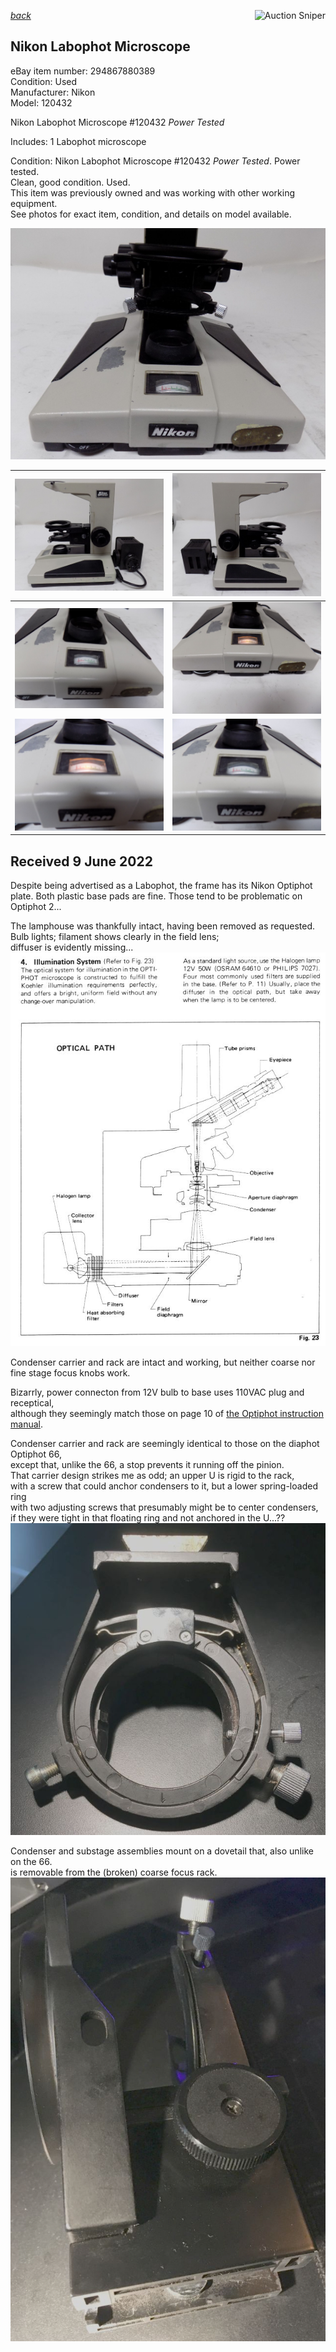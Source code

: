 *[back](../)*
<a href="https://www.gixen.com/index.php" name="9e092736783d0da1dfd8413d57d10faf
" target="_blank" >
<img align=right src="https://www.gixen.com/images/gixenlink.gif" border="0" alt="Auction Sniper" title="Auction Sniper">
</a>  
## Nikon Labophot Microscope
eBay item number: 294867880389  
Condition: Used  
Manufacturer: Nikon  
Model:	120432  

Nikon Labophot Microscope #120432 *Power Tested*

Includes: 1 Labophot microscope 

Condition: Nikon Labophot Microscope #120432 *Power Tested*.  Power tested.  
Clean, good condition.  Used.  
This item was previously owned and was working with other working equipment.  
See photos for exact item, condition, and details on model available. 

![](front.jpg)  

| ![](right.jpg) | ![](left.jpg)  |
| -------------- | -------------- |
| ![](meter.jpg) | ![](lit.jpg)   |
| ![](lit_meter.jpg) | ![](unlit_meter.jpg) |  

## Received 9 June 2022  
Despite being advertised as a Labophot,
the frame has its Nikon Optiphot plate.
Both plastic base pads are fine.
Those tend to be problematic on Optiphot 2...  

The lamphouse was thankfully intact, having been removed as requested.  
Bulb lights; filament shows clearly in the field lens;  
diffuser is evidently missing...   
![optical path](OpticalPath.jpg)  

Condenser carrier and rack are intact and working, 
but neither coarse nor fine stage focus knobs work.  

Bizarrly, power connecton from 12V bulb to base uses 110VAC plug and receptical,  
although they seemingly match those on page 10 of [the Optiphot instruction manual](https://cmrf.research.uiowa.edu/sites/cmrf.research.uiowa.edu/files/nikon-optiphot-manual_0.pdf).  

Condenser carrier and rack are seemingly identical to those on the diaphot Optiphot 66,  
except that, unlike the 66, a stop prevents it running off the pinion.  
That carrier design strikes me as odd; an upper U is rigid to the rack,  
with a screw that could anchor condensers to it, but a lower spring-loaded ring  
with two adjusting screws that presumably might be to center condensers,  
if they were tight in that floating ring and not anchored in the U...??  
![carrier bottom](bottom.jpg)  

Condenser and substage assemblies mount on a dovetail that, also unlike on the 66.  
is removable from the (broken) coarse focus rack.  
![substage assembly](focus.jpg)  
